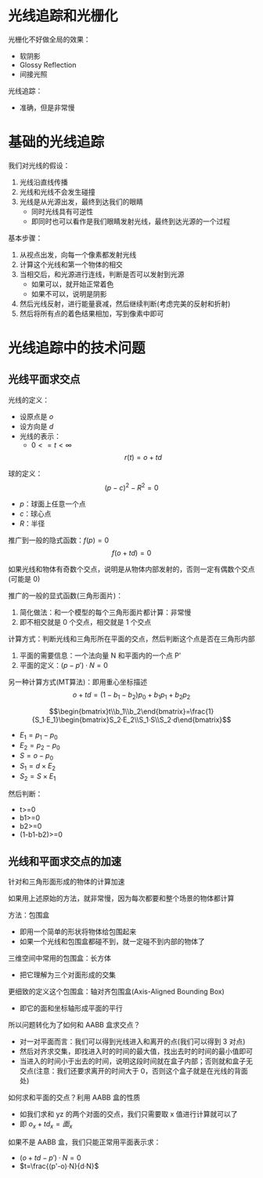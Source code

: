 # 光线追踪和光栅化

光栅化不好做全局的效果：
- 软阴影
- Glossy Reflection
- 间接光照

光线追踪：
- 准确，但是非常慢

# 基础的光线追踪

我们对光线的假设：
1. 光线沿直线传播
2. 光线和光线不会发生碰撞
3. 光线是从光源出发，最终到达我们的眼睛
	- 同时光线具有可逆性
	- 即同时也可以看作是我们眼睛发射光线，最终到达光源的一个过程

基本步骤：
1. 从视点出发，向每一个像素都发射光线
2. 计算这个光线和第一个物体的相交
3. 当相交后，和光源进行连线，判断是否可以发射到光源
	- 如果可以，就开始正常着色
	- 如果不可以，说明是阴影
4. 然后光线反射，进行能量衰减，然后继续判断(考虑完美的反射和折射)
5. 然后将所有点的着色结果相加，写到像素中即可

# 光线追踪中的技术问题


## 光线平面求交点

光线的定义：
- 设原点是 $o$
- 设方向是 $d$
- 光线的表示：
	- $0<=t<∞$
$$r(t)=o+td$$

球的定义：
$$(p-c)^2-R^2=0$$
- $p$：球面上任意一个点
- $c$：球心点
- $R$：半径

推广到一般的隐式函数：$f(p)=0$
$$f(o+td)=0$$

如果光线和物体有奇数个交点，说明是从物体内部发射的，否则一定有偶数个交点(可能是 0)

推广的一般的显式函数(三角形面片)：
1. 简化做法：和一个模型的每个三角形面片都计算：非常慢
2. 即不相交就是 0 个交点，相交就是 1 个交点

计算方式：判断光线和三角形所在平面的交点，然后判断这个点是否在三角形内部
1. 平面的需要信息：一个法向量 N 和平面内的一个点 P'
2. 平面的定义：$(p-p')·N=0$

另一种计算方式(MT算法)：即用重心坐标描述
$$o+td=(1-b_1-b_2)p_0+b_1p_1+b_2p_2$$

$$\begin{bmatrix}t\\b_1\\b_2\end{bmatrix}=\frac{1}{S_1·E_1}\begin{bmatrix}S_2·E_2\\S_1·S\\S_2·d\end{bmatrix}$$
- $E_1=p_1-p_0$
- $E_2=p_2-p_0$
- $S=o-p_0$
- $S_1=d×E_2$
- $S_2=S×E_1$

然后判断：
- t>=0
- b1>=0
- b2>=0
- (1-b1-b2)>=0

## 光线和平面求交点的加速

针对和三角形面形成的物体的计算加速

如果用上述原始的方法，就非常慢，因为每次都要和整个场景的物体都计算

方法：包围盒
- 即用一个简单的形状将物体给包围起来
- 如果一个光线和包围盒都碰不到，就一定碰不到内部的物体了

三维空间中常用的包围盒：长方体
- 把它理解为三个对面形成的交集

更细致的定义这个包围盒：轴对齐包围盒(Axis-Aligned Bounding Box)
- 即它的面和坐标轴形成平面的平行

所以问题转化为了如何和 AABB 盒求交点？
- 对一对平面而言：我们可以得到光线进入和离开的点(我们可以得到 3 对点)
- 然后对齐求交集，即找进入时的时间的最大值，找出去时的时间的最小值即可
- 当进入的时间小于出去的时间，说明这段时间就在盒子内部；否则就和盒子无交点(注意：我们还要求离开的时间大于 0，否则这个盒子就是在光线的背面处)

如何求和平面的交点？利用 AABB 盒的性质
- 如我们求和 yz 的两个对面的交点，我们只需要取 x 值进行计算就可以了
- 即 $o_x+td_x=面_x$

如果不是 AABB 盒，我们只能正常用平面表示求：
- $(o+td-p')·N=0$
- $t=\frac{(p'-o)·N}{d·N}$

